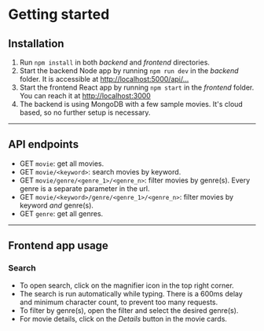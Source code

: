 # Getting started
## Installation
1. Run `npm install` in both _backend_ and _frontend_ directories.
2. Start the backend Node app by running `npm run dev` in the _backend_ folder. It is accessible at [http://localhost:5000/api/...](http://localhost:5000/api/)
3. Start the frontend React app by running `npm start` in the _frontend_ folder. You can reach it at [http://localhost:3000](http://localhost:3000)
4. The backend is using MongoDB with a few sample movies. It's cloud based, so no further setup is necessary.

---

## API endpoints
- GET `movie`: get all movies.
- GET `movie/<keyword>`: search movies by keyword.
- GET `movie/genre/<genre_1>/<genre_n>`: filter movies by genre(s). Every genre is a separate parameter in the url.
- GET `movie/<keyword>/genre/<genre_1>/<genre_n>`: filter movies by keyword _and_ genre(s).
- GET `genre`: get all genres.

---

## Frontend app usage
### Search

- To open search, click on the magnifier icon in the top right corner.
- The search is run automatically while typing. There is a 600ms delay and minimum character count, to prevent too many requests.
- To filter by genre(s), open the filter and select the desired genre(s).
- For movie details, click on the _Details_ button in the movie cards.
